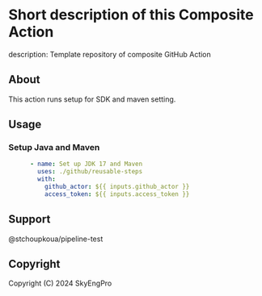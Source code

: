 # Short description of this Composite Action
description: Template repository of composite GitHub Action

## About

This action runs setup for SDK and maven setting.

## Usage

### Setup Java and Maven

```yml
      - name: Set up JDK 17 and Maven
        uses: ./github/reusable-steps
        with:
          github_actor: ${{ inputs.github_actor }}
          access_token: ${{ inputs.access_token }}
```

## Support

@stchoupkoua/pipeline-test

## Copyright

Copyright (C) 2024 SkyEngPro
